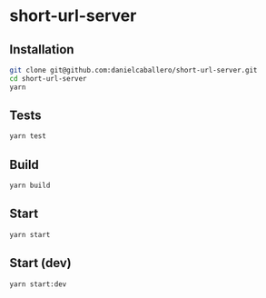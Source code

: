 # short-url-server

## Installation
```sh
git clone git@github.com:danielcaballero/short-url-server.git
cd short-url-server
yarn
```

## Tests

```sh
yarn test
```

## Build

```sh
yarn build
```

## Start

```sh
yarn start
```

## Start (dev)

```sh
yarn start:dev
```
